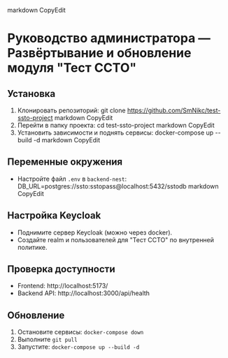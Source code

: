 markdown
CopyEdit
# Руководство администратора — Развёртывание и обновление модуля "Тест ССТО"
## Установка
1. Клонировать репозиторий:
git clone https://github.com/SmNikc/test-ssto-project
markdown
CopyEdit
2. Перейти в папку проекта:
cd test-ssto-project
markdown
CopyEdit
3. Установить зависимости и поднять сервисы:
docker-compose up --build -d
markdown
CopyEdit
## Переменные окружения
- Настройте файл `.env` в `backend-nest`:
DB_URL=postgres://ssto:sstopass@localhost:5432/sstodb
markdown
CopyEdit
## Настройка Keycloak
- Поднимите сервер Keycloak (можно через docker).
- Создайте realm и пользователей для "Тест ССТО" по внутренней политике.
## Проверка доступности
- Frontend: http://localhost:5173/
- Backend API: http://localhost:3000/api/health
## Обновление
1. Остановите сервисы: `docker-compose down`
2. Выполните `git pull`
3. Запустите: `docker-compose up --build -d`
